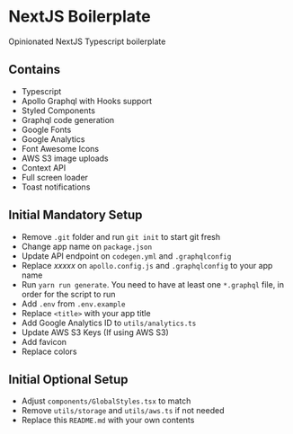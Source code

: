 # NextJS Boilerplate

Opinionated NextJS Typescript boilerplate

## Contains

- Typescript
- Apollo Graphql with Hooks support
- Styled Components
- Graphql code generation
- Google Fonts
- Google Analytics
- Font Awesome Icons
- AWS S3 image uploads
- Context API
- Full screen loader
- Toast notifications

## Initial Mandatory Setup

- Remove `.git` folder and run `git init` to start git fresh
- Change app name on `package.json`
- Update API endpoint on `codegen.yml` and `.graphqlconfig`
- Replace _xxxxx_ on `apollo.config.js` and `.graphqlconfig` to your app name
- Run `yarn run generate`. You need to have at least one `*.graphql` file, in order for the script to run
- Add `.env` from `.env.example`
- Replace `<title>` with your app title
- Add Google Analytics ID to `utils/analytics.ts`
- Update AWS S3 Keys (If using AWS S3)
- Add favicon
- Replace colors

## Initial Optional Setup

- Adjust `components/GlobalStyles.tsx` to match
- Remove `utils/storage` and `utils/aws.ts` if not needed
- Replace this `README.md` with your own contents
